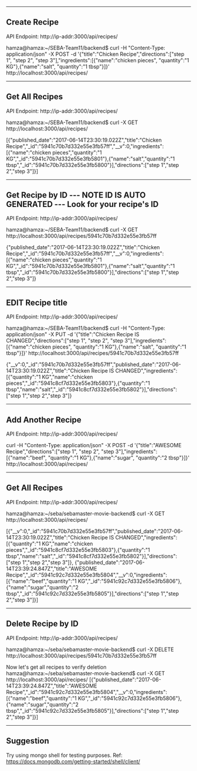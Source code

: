 -------------
Create Recipe
-------------
API Endpoint: http://ip-addr:3000/api/recipes/

hamza@hamza:~/SEBA-Team11/backend$ curl -H "Content-Type: application/json" -X POST -d '{"title":"Chicken Recipe","directions":["step 1", "step 2", "step 3"],"ingredients":[{"name":"chicken pieces", "quantity":"1 KG"},{"name":"salt", "quantity":"1 tbsp"}]}' http://localhost:3000/api/recipes/

---------------
Get All Recipes
---------------
API Endpoint: http://ip-addr:3000/api/recipes/

hamza@hamza:~/SEBA-Team11/backend$ curl -X GET http://localhost:3000/api/recipes/

[{"published_date":"2017-06-14T23:30:19.022Z","title":"Chicken Recipe","_id":"5941c70b7d332e55e3fb57ff","__v":0,"ingredients":[{"name":"chicken pieces","quantity":"1 KG","_id":"5941c70b7d332e55e3fb5801"},{"name":"salt","quantity":"1 tbsp","_id":"5941c70b7d332e55e3fb5800"}],"directions":["step 1","step 2","step 3"]}]

-----------------------------------------------------------------------------
Get Recipe by ID --- NOTE ID IS AUTO GENERATED --- Look for your recipe's ID
-----------------------------------------------------------------------------

API Endpoint: http://ip-addr:3000/api/recipes/<recipe-id>

hamza@hamza:~/SEBA-Team11/backend$ curl -X GET http://localhost:3000/api/recipes/5941c70b7d332e55e3fb57ff

{"published_date":"2017-06-14T23:30:19.022Z","title":"Chicken Recipe","_id":"5941c70b7d332e55e3fb57ff","__v":0,"ingredients":[{"name":"chicken pieces","quantity":"1 KG","_id":"5941c70b7d332e55e3fb5801"},{"name":"salt","quantity":"1 tbsp","_id":"5941c70b7d332e55e3fb5800"}],"directions":["step 1","step 2","step 3"]}

-----------------
EDIT Recipe title
-----------------
API Endpoint: http://ip-addr:3000/api/recipes/<recipe-id>

hamza@hamza:~/SEBA-Team11/backend$ curl -H "Content-Type: application/json" -X PUT -d '{"title":"Chicken Recipe IS CHANGED","directions":["step 1", "step 2", "step 3"],"ingredients":[{"name":"chicken pieces", "quantity":"1 KG"},{"name":"salt", "quantity":"1 tbsp"}]}' http://localhost:3000/api/recipes/5941c70b7d332e55e3fb57ff

{"__v":0,"_id":"5941c70b7d332e55e3fb57ff","published_date":"2017-06-14T23:30:19.022Z","title":"Chicken Recipe IS CHANGED","ingredients":[{"quantity":"1 KG","name":"chicken pieces","_id":"5941c8cf7d332e55e3fb5803"},{"quantity":"1 tbsp","name":"salt","_id":"5941c8cf7d332e55e3fb5802"}],"directions":["step 1","step 2","step 3"]}

------------------
Add Another Recipe
------------------
API Endpoint: http://ip-addr:3000/api/recipes/

 
curl -H "Content-Type: application/json" -X POST -d '{"title":"AWESOME Recipe","directions":["step 1", "step 2", "step 3"],"ingredients":[{"name":"beef", "quantity":"1 KG"},{"name":"sugar", "quantity":"2 tbsp"}]}' http://localhost:3000/api/recipes/

---------------
Get All Recipes
---------------
API Endpoint: http://ip-addr:3000/api/recipes/

hamza@hamza:~/seba/sebamaster-movie-backend$ curl -X GET http://localhost:3000/api/recipes/

[{"__v":0,"_id":"5941c70b7d332e55e3fb57ff","published_date":"2017-06-14T23:30:19.022Z","title":"Chicken Recipe IS CHANGED","ingredients":[{"quantity":"1 KG","name":"chicken pieces","_id":"5941c8cf7d332e55e3fb5803"},{"quantity":"1 tbsp","name":"salt","_id":"5941c8cf7d332e55e3fb5802"}],"directions":["step 1","step 2","step 3"]},
{"published_date":"2017-06-14T23:39:24.847Z","title":"AWESOME Recipe","_id":"5941c92c7d332e55e3fb5804","__v":0,"ingredients":[{"name":"beef","quantity":"1 KG","_id":"5941c92c7d332e55e3fb5806"},{"name":"sugar","quantity":"2 tbsp","_id":"5941c92c7d332e55e3fb5805"}],"directions":["step 1","step 2","step 3"]}]


-------------------
Delete Recipe by ID
-------------------
API Endpoint: http://ip-addr:3000/api/recipes/<recipe-id>

hamza@hamza:~/seba/sebamaster-movie-backend$  curl -X DELETE  http://localhost:3000/api/recipes/5941c70b7d332e55e3fb57ff

Now let's get all recipes to verify deletion
hamza@hamza:~/seba/sebamaster-movie-backend$ curl -X GET http://localhost:3000/api/recipes/
[{"published_date":"2017-06-14T23:39:24.847Z","title":"AWESOME Recipe","_id":"5941c92c7d332e55e3fb5804","__v":0,"ingredients":[{"name":"beef","quantity":"1 KG","_id":"5941c92c7d332e55e3fb5806"},{"name":"sugar","quantity":"2 tbsp","_id":"5941c92c7d332e55e3fb5805"}],"directions":["step 1","step 2","step 3"]}]

----------
Suggestion
----------
Try using mongo shell for testing purposes. Ref: https://docs.mongodb.com/getting-started/shell/client/

